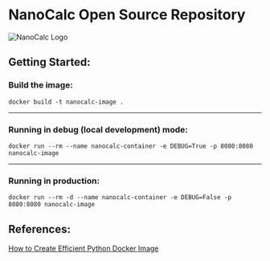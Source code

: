 # NanoCalc Open Source Repository
![NanoCalc Logo](https://github.com/NanoCalc/nanocalc-oss/assets/34662089/ccfab544-a9ab-4043-bf98-251da4179e90)

## Getting Started:

### Build the image:
```shell 
docker build -t nanocalc-image .
```
---
### Running in debug (local development) mode:
```shell
docker run --rm --name nanocalc-container -e DEBUG=True -p 8080:8080 nanocalc-image
```
---
### Running in production:

```shell
docker run --rm -d --name nanocalc-container -e DEBUG=False -p 8080:8080 nanocalc-image
```

## References:
[How to Create Efficient Python Docker Image](https://www.makeuseof.com/python-docker-image-create-efficient/)
